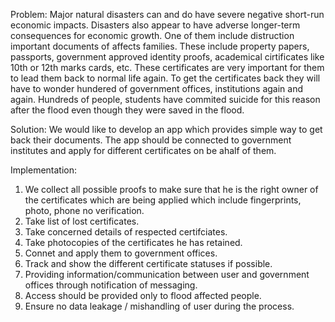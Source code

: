 Problem: Major natural disasters can and do have severe negative short-run economic impacts. Disasters also appear to have adverse longer-term consequences for economic growth. One of them include distruction important documents of affects families. These include property papers, passports, government approved identity proofs, academical cirtificates like 10th or 12th marks cards, etc. These certificates are very important for them to lead them back to normal life again. To get the certificates back they will have to wonder hundered of government offices, institutions again and again. Hundreds of people, students have commited suicide for this reason after the flood even though they were saved in the flood.

Solution: We would like to develop an app which provides simple way to get back their documents. The app should be connected to government institutes and apply for different certificates on be ahalf of them.

Implementation:
1. We collect all possible proofs to make sure that he is the right owner of the certificates which are being applied which include fingerprints, photo, phone no verification.
2. Take list of lost certificates.
3. Take concerned details of respected certifciates.
4. Take photocopies of the certificates he has retained.
5. Connet and apply them to government offices.
6. Track and show the different certificate statuses if possible.
7. Providing information/communication between user and government offices through notification of messaging.
8. Access should be provided only to flood affected people.
9. Ensure no data leakage / mishandling of user during the process.
